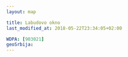 ```yaml
---
layout: map

title: Labudovo okno
last_modified_at: 2018-05-22T23:34:05+02:00

WDPA: [903021]
geoSrbija:
---
```

